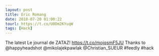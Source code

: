 ```yaml
---
layout: post
title: Eric Romang
date: 2018-07-20 01:00:22
tourl: https://t.co/U0Dm2KYuqW
tags: [Hack]
---
```

The latest Le journal de ZATAZ! https://t.co/mojqsmF5JU Thanks to @happyheadshot @mikolajekpawlak @Christian_SUEUR #feedly #hack